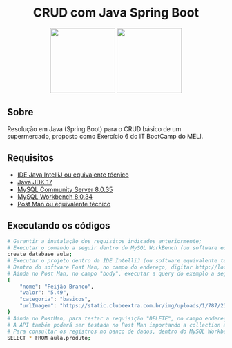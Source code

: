 <div align="center">
    <h1>CRUD com Java Spring Boot</h1>
    <img width=150 src='https://vlb.de/assets/downloads/logo-mercadolivre-site.png'>
    <img width=150 src='https://teamcubation.com/media/logo-og-full.png'>
</div>

## Sobre

Resolução em Java (Spring Boot) para o CRUD básico de um supermercado, proposto como Exercício 6 do IT BootCamp do MELI.


## Requisitos
- [IDE Java IntelliJ ou equivalente técnico](https://www.jetbrains.com/pt-br/idea/) <br>
- [Java JDK 17](https://www.oracle.com/br/java/technologies/downloads/#java17) <br>
- [MySQL Community Server 8.0.35](https://dev.mysql.com/downloads/mysql/) <br>
- [MySQL Workbench 8.0.34](https://dev.mysql.com/downloads/workbench/) <br>
- [Post Man ou equivalente técnico](https://www.postman.com/downloads/) <br>

## Executando os códigos

```bash
# Garantir a instalação dos requisitos indicados anteriormente;
# Executar o comando a seguir dentro do MySQL WorkBench (ou software equivalente técnico):
create database aula;
# Executar o projeto dentro da IDE IntelliJ (ou software equivalente técnico);
# Dentro do software Post Man, no campo do endereço, digitar http://localhost:8080/produto
# Ainda no Post Man, no campo "body", executar a query do exemplo a seguir para gerar o primeiro registro (POST):
{
    "nome": "Feijão Branco",
    "valor": "5.49",
    "categoria": "basicos",
    "urlImagem": "https://static.clubeextra.com.br/img/uploads/1/787/23935787.png"
}
# Ainda no PostMan, para testar a requisição "DELETE", no campo endereço, digitar o id a ser deletado no final. Exemplo que apagará o 2° registro: http://localhost:8080/produto/2;
# A API também poderá ser testada no Post Man importando a collection arquivo "Collection_API-supermercado.json" no Post Man;
# Para consultar os registros no banco de dados, dentro do MySQL Workbench, digitar o seguinte comando:
SELECT * FROM aula.produto;
```
